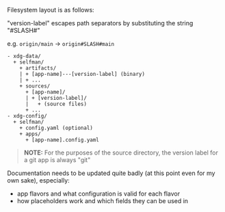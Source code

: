Filesystem layout is as follows:

"version-label" escapes path separators by substituting the string "#SLASH#"

e.g. `origin/main` -> `origin#SLASH#main`

```
- xdg-data/
  + selfman/
    + artifacts/
    | + [app-name]---[version-label] (binary)
    | + ...
    + sources/
      + [app-name]/
      | + [version-label]/
      |   + (source files)
      + ...
- xdg-config/
  + selfman/
    + config.yaml (optional)
    + apps/
      + [app-name].config.yaml
```

> **NOTE:** For the purposes of the source directory, the version label for a git app is always "git"

Documentation needs to be updated quite badly (at this point even for my own sake), especially:
- app flavors and what configuration is valid for each flavor
- how placeholders work and which fields they can be used in
